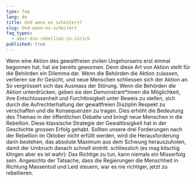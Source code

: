 ```yaml
---
type: faq
lang: de
title: Und wenn es scheitert?
slug: Und-wenn-es-scheitert
faq_types:
  - über-die-rebellion-in-zürich
published: true
---
```

Wenn eine Aktion des gewaltfreien zivilen Ungehorsams erst einmal begonnen hat, hat sie bereits gewonnen. Denn diese Art von Aktion stellt für die Behörden ein Dilemma dar. Wenn die Behörden die Aktion zulassen, verlieren sie ihr Gesicht, und neue Menschen schliessen sich der Aktion an. So vergrössert sich das Ausmass der Störung. Wenn die Behörden die Aktion unterdrücken, geben sie den Demonstrant*innen die Möglichkeit, ihre Entschlossenheit und Furchtlosigkeit unter Beweis zu stellen, sich durch die Aufrechterhaltung der gewaltfreien Disziplin Respekt zu verschaffen und die Konsequenzen zu tragen. Dies erhöht die Bedeutung des Themas in der öffentlichen Debatte und bringt neue Menschen in die Rebellion. Diese klassische Strategie der Gewaltlosigkeit hat in der Geschichte grossen Erfolg gehabt. Sollten unsere drei Forderungen nach der Rebellion im Oktober nicht erfüllt werden, wird die Herausforderung darin bestehen, das absolute Maximum aus dem Schwung herauszuholen, damit der Umbruch danach schnell eintritt. schliesslich (es mag kitschig klingen aber es ist wahr): Das Richtige zu tun, kann niemals ein Misserfolg sein. Angesichts der Tatsache, dass die Regierungen die Menschheit in Richtung Massentod und Leid steuern, war es nie richtiger, jetzt zu rebellieren.